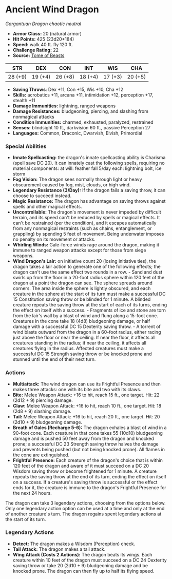 # Ancient Wind Dragon

*Gargantuan* *Dragon* *chaotic neutral*

- **Armor Class:** 20 (natural armor)
- **Hit Points:** 425 (23d20+184)
- **Speed:** walk 40 ft. fly 120 ft.
- **Challenge Rating:** 22
- **Source:** [Tome of Beasts](https://koboldpress.com/kpstore/product/tome-of-beasts-for-5th-edition-print/)

| STR | DEX | CON | INT | WIS | CHA |
| --- | --- | --- | --- | --- | --- |
| 28 (+9) | 19 (+4) | 26 (+8) | 18 (+4) | 17 (+3) | 20 (+5) |

- **Saving Throws**: Dex +11, Con +15, Wis +10, Cha +12
- **Skills:** acrobatics +11, arcana +11, intimidation +12, perception +17, stealth +11
- **Damage Immunities:** lightning, ranged weapons
- **Damage Resistances:** bludgeoning, piercing, and slashing from nonmagical attacks
- **Condition Immunities:** charmed, exhausted, paralyzed, restrained
- **Senses:** blindsight 10 ft., darkvision 60 ft., passive Perception 27
- **Languages:** Common, Draconic, Dwarvish, Elvish, Primordial
### Special Abilities
- **Innate Spellcasting:** the dragon's innate spellcasting ability is Charisma (spell save DC 20). It can innately cast the following spells, requiring no material components:  at will: feather fall  5/day each: lightning bolt, ice storm
- **Fog Vision:** The dragon sees normally through light or heavy obscurement caused by fog, mist, clouds, or high wind.
- **Legendary Resistance (3/Day):** If the dragon fails a saving throw, it can choose to succeed instead.
- **Magic Resistance:** The dragon has advantage on saving throws against spells and other magical effects.
- **Uncontrollable:** The dragon's movement is never impeded by difficult terrain, and its speed can't be reduced by spells or magical effects. It can't be restrained (per the condition), and it escapes automatically from any nonmagical restraints (such as chains, entanglement, or grappling) by spending 5 feet of movement. Being underwater imposes no penalty on its movement or attacks.
- **Whirling Winds:** Gale-force winds rage around the dragon, making it immune to ranged weapon attacks except for those from siege weapons.
- **Wind Dragon's Lair:** on initiative count 20 (losing initiative ties), the dragon takes a lair action to generate one of the following effects; the dragon can't use the same effect two rounds in a row.  - Sand and dust swirls up from the floor in a 20-foot radius sphere within 120 feet of the dragon at a point the dragon can see. The sphere spreads around corners. The area inside the sphere is lightly obscured, and each creature in the sphere at the start of its turn must make a successful DC 15 Constitution saving throw or be blinded for 1 minute. A blinded creature repeats the saving throw at the start of each of its turns, ending the effect on itself with a success.  - Fragments of ice and stone are torn from the lair's wall by a blast of wind and flung along a 15-foot cone. Creatures in the cone take 18 (4d8) bludgeoning damage, or half damage with a successful DC 15 Dexterity saving throw.  - A torrent of wind blasts outward from the dragon in a 60-foot radius, either racing just above the floor or near the ceiling. If near the floor, it affects all creatures standing in the radius; if near the ceiling, it affects all creatures flying in the radius. Affected creatures must make a successful DC 15 Strength saving throw or be knocked prone and stunned until the end of their next turn.
### Actions
- **Multiattack:** The wind dragon can use its Frightful Presence and then makes three attacks: one with its bite and two with its claws.
- **Bite:** Melee Weapon Attack: +16 to hit, reach 15 ft., one target. Hit: 22 (2d12 + 9) piercing damage.
- **Claw:** Melee Weapon Attack: +16 to hit, reach 10 ft., one target. Hit: 18 (2d8 + 9) slashing damage.
- **Tail:** Melee Weapon Attack: +16 to hit, reach 20 ft., one target. Hit: 20 (2d10 + 9) bludgeoning damage.
- **Breath of Gales (Recharge 5-6):** The dragon exhales a blast of wind in a 90-foot cone. Each creature in that cone takes 55 (10d10) bludgeoning damage and is pushed 50 feet away from the dragon and knocked prone; a successful DC 23 Strength saving throw halves the damage and prevents being pushed (but not being knocked prone). All flames in the cone are extinguished.
- **Frightful Presence:** Each creature of the dragon's choice that is within 120 feet of the dragon and aware of it must succeed on a DC 20 Wisdom saving throw or become frightened for 1 minute. A creature repeats the saving throw at the end of its turn, ending the effect on itself on a success. If a creature's saving throw is successful or the effect ends for it, the creature is immune to the dragon's Frightful Presence for the next 24 hours.

The dragon can take 3 legendary actions, choosing from the options below. Only one legendary action option can be used at a time and only at the end of another creature's turn. The dragon regains spent legendary actions at the start of its turn.
### Legendary Actions
- **Detect:** The dragon makes a Wisdom (Perception) check.
- **Tail Attack:** The dragon makes a tail attack.
- **Wing Attack (Costs 2 Actions):** The dragon beats its wings. Each creature within 10 feet of the dragon must succeed on a DC 24 Dexterity saving throw or take 20 (2d10 + 9) bludgeoning damage and be knocked prone. The dragon can then fly up to half its flying speed.
